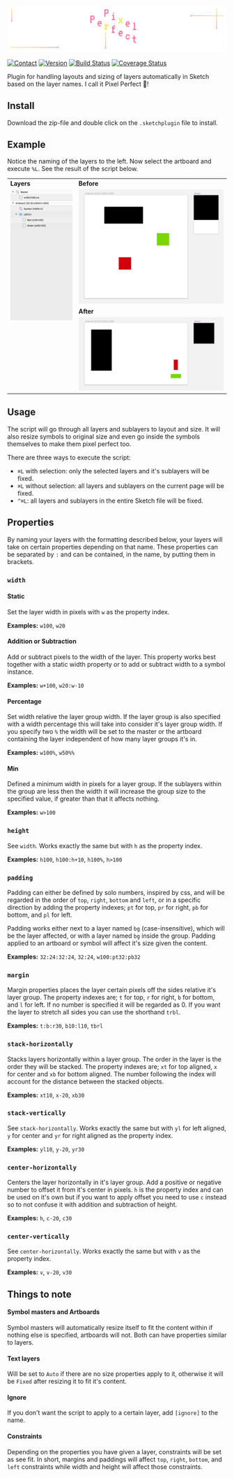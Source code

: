 ![](resources/logo.png)

[![Contact](https://img.shields.io/badge/contact-@thematerik-blue.svg)](http://twitter.com/thematerik)
[![Version](https://img.shields.io/badge/version-1.2.0-blue.svg)](https://github.com/materik/sketchplugin-pixelperfect)
[![Build Status](https://travis-ci.org/materik/sketchplugin-pixelperfect.svg?branch=master)](https://travis-ci.org/materik/sketchplugin-pixelperfect?style=flat-square)
[![Coverage Status](https://coveralls.io/repos/github/materik/sketchplugin-pixelperfect/badge.svg?branch=master&style=flat-square)](https://coveralls.io/github/materik/sketchplugin-pixelperfect?branch=master)

<!-- Description --> Plugin for handling layouts and sizing of layers automatically in Sketch based on the layer names. <!-- EOL --> I call it Pixel Perfect 👾!

## Install

Download the zip-file and double click on the `.sketchplugin` file to install.

## Example

Notice the naming of the layers to the left. Now select the artboard and execute `%L`. See the result of the script below.

<table>
  <tr></tr>
  <tr>
    <td><b>Layers</b></td>
    <td><b>Before</b></td>
  </tr>
  <tr>
    <td rowspan="3" valign="top"><img src="resources/layers.png" /></td>
    <td><img src="resources/before.png" /></td>
  </tr>
  <tr>
    <td><b>After</b></td>
  </tr>
  <tr>
    <td><img src="resources/after.png" /></td>
  </tr>
</table>

## Usage

The script will go through all layers and sublayers to layout and size. It will also resize symbols to original size and even go inside the symbols themselves to make them pixel perfect too.

There are three ways to execute the script:
* `⌘L` with selection: only the selected layers and it's sublayers will be fixed.
* `⌘L` without selection: all layers and sublayers on the current page will be fixed.
* `^⌘L`: all layers and sublayers in the entire Sketch file will be fixed.

## Properties

By naming your layers with the formatting described below, your layers will take on certain properties depending on that name. These properties can be separated by `:` and can be contained, in the name, by putting them in brackets.

### `width`

#### Static

Set the layer width in pixels with `w` as the property index.

**Examples:** `w100`, `w20`

#### Addition or Subtraction

Add or subtract pixels to the width of the layer. This property works best together with a static width property or to add or subtract width to a symbol instance.

**Examples:** `w+100`, `w20:w-10`

#### Percentage

Set width relative the layer group width. If the layer group is also specified with a width percentage this will take into consider it's layer group width. If you specify two `%` the width will be set to the master or the artboard containing the layer independent of how many layer groups it's in.

**Examples:** `w100%`, `w50%%`

#### Min

Defined a minimum width in pixels for a layer group. If the sublayers within the group are less then the width it will increase the group size to the specified value, if greater than that it affects nothing.

**Examples:** `w>100`

### `height`

See `width`. Works exactly the same but with `h` as the property index.

**Examples:** `h100`, `h100:h+10`, `h100%`, `h>100`

### `padding`

Padding can either be defined by solo numbers, inspired by css, and will be regarded in the order of `top`, `right`, `bottom` and `left`, or in a specific direction by adding the property indexes; `pt` for top, `pr` for right, `pb` for bottom, and `pl` for left.

Padding works either next to a layer named `bg` (case-insensitive), which will be the layer affected, or with a layer named `bg` inside the group. Padding applied to an artboard or symbol will affect it's size given the content.

**Examples:** `32:24:32:24`, `32:24`, `w100:pt32:pb32`

### `margin`

Margin properties places the layer certain pixels off the sides relative it's layer group. The property indexes are; `t` for top, `r` for right, `b` for bottom, and `l` for left. If no number is specified it will be regarded as 0. If you want the layer to stretch all sides you can use the shorthand `trbl`.

**Examples:** `t:b:r30`, `b10:l10`, `tbrl`

### `stack-horizontally`

Stacks layers horizontally within a layer group. The order in the layer is the order they will be stacked. The property indexes are; `xt` for top aligned, `x` for center and `xb` for bottom aligned. The number following the index will account for the distance between the stacked objects.

**Examples:** `xt10`, `x-20`, `xb30`

### `stack-vertically`

See `stack-horizontally`. Works exactly the same but with `yl` for left aligned, `y` for center and `yr` for right aligned as the property index.

**Examples:** `yl10`, `y-20`, `yr30`

### `center-horizontally`

Centers the layer horizontally in it's layer group. Add a positive or negative number to offset it from it's center in pixels. `h` is the property index and can be used on it's own but if you want to apply offset you need to use `c` instead so to not confuse it with addition and subtraction of height.

**Examples:** `h`, `c-20`, `c30`

### `center-vertically`

See `center-horizontally`. Works exactly the same but with `v` as the property index.

**Examples:** `v`, `v-20`, `v30`

## Things to note

#### Symbol masters and Artboards

Symbol masters will automatically resize itself to fit the content within if nothing else is specified, artboards will not. Both can have properties similar to layers.

#### Text layers

Will be set to `Auto` if there are no size properties apply to it, otherwise it will be `Fixed` after resizing it to fit it's content.

#### Ignore

If you don't want the script to apply to a certain layer, add `[ignore]` to the name.

#### Constraints

Depending on the properties you have given a layer, constraints will be set as see fit. In short, margins and paddings will affect `top`, `right`, `bottom`, and `left` constraints while width and height will affect those constraints.

